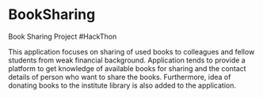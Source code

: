 # BookSharing
Book Sharing Project #HackThon

This application focuses on sharing of used books to colleagues and fellow students from weak financial background. Application tends to provide a platform to get knowledge of available books for sharing and the contact details of person who want to share the books. Furthermore, idea of donating books to the institute library is also added to the application.
